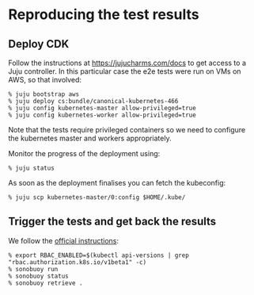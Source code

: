 # Reproducing the test results

## Deploy CDK

Follow the instructions at https://jujucharms.com/docs to get access to a Juju controller.
In this particular case the e2e tests were run on VMs on AWS, so that involved:

```console
% juju bootstrap aws
% juju deploy cs:bundle/canonical-kubernetes-466
% juju config kubernetes-master allow-privileged=true
% juju config kubernetes-worker allow-privileged=true
```

Note that the tests require privileged containers so we need to configure the kubernetes master and workers appropriately.

Monitor the progress of the deployment using:

```console
% juju status
```

As soon as the deployment finalises you can fetch the kubeconfig:

```console
% juju scp kubernetes-master/0:config $HOME/.kube/
```


## Trigger the tests and get back the results

We follow the [official instructions](https://github.com/cncf/k8s-conformance/blob/master/instructions.md):

```console
% export RBAC_ENABLED=$(kubectl api-versions | grep "rbac.authorization.k8s.io/v1beta1" -c)
% sonobuoy run
% sonobuoy status
% sonobuoy retrieve .
```
